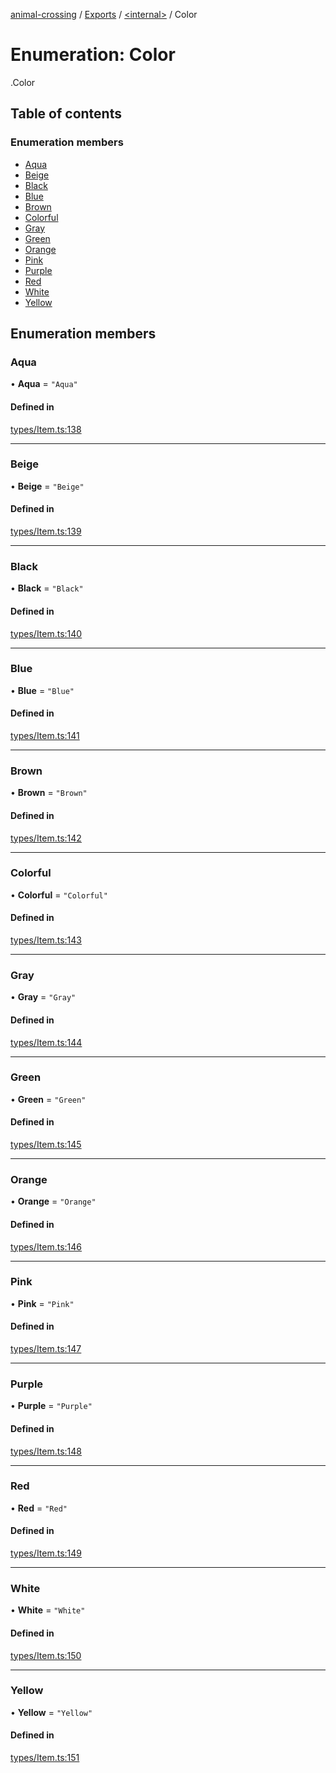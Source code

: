 [animal-crossing](../README.md) / [Exports](../modules.md) / [<internal\>](../modules/internal_.md) / Color

# Enumeration: Color

[<internal>](../modules/internal_.md).Color

## Table of contents

### Enumeration members

- [Aqua](internal_.Color-1.md#aqua)
- [Beige](internal_.Color-1.md#beige)
- [Black](internal_.Color-1.md#black)
- [Blue](internal_.Color-1.md#blue)
- [Brown](internal_.Color-1.md#brown)
- [Colorful](internal_.Color-1.md#colorful)
- [Gray](internal_.Color-1.md#gray)
- [Green](internal_.Color-1.md#green)
- [Orange](internal_.Color-1.md#orange)
- [Pink](internal_.Color-1.md#pink)
- [Purple](internal_.Color-1.md#purple)
- [Red](internal_.Color-1.md#red)
- [White](internal_.Color-1.md#white)
- [Yellow](internal_.Color-1.md#yellow)

## Enumeration members

### Aqua

• **Aqua** = `"Aqua"`

#### Defined in

[types/Item.ts:138](https://github.com/Norviah/animal-crossing/blob/d6e407b/module/types/Item.ts#L138)

___

### Beige

• **Beige** = `"Beige"`

#### Defined in

[types/Item.ts:139](https://github.com/Norviah/animal-crossing/blob/d6e407b/module/types/Item.ts#L139)

___

### Black

• **Black** = `"Black"`

#### Defined in

[types/Item.ts:140](https://github.com/Norviah/animal-crossing/blob/d6e407b/module/types/Item.ts#L140)

___

### Blue

• **Blue** = `"Blue"`

#### Defined in

[types/Item.ts:141](https://github.com/Norviah/animal-crossing/blob/d6e407b/module/types/Item.ts#L141)

___

### Brown

• **Brown** = `"Brown"`

#### Defined in

[types/Item.ts:142](https://github.com/Norviah/animal-crossing/blob/d6e407b/module/types/Item.ts#L142)

___

### Colorful

• **Colorful** = `"Colorful"`

#### Defined in

[types/Item.ts:143](https://github.com/Norviah/animal-crossing/blob/d6e407b/module/types/Item.ts#L143)

___

### Gray

• **Gray** = `"Gray"`

#### Defined in

[types/Item.ts:144](https://github.com/Norviah/animal-crossing/blob/d6e407b/module/types/Item.ts#L144)

___

### Green

• **Green** = `"Green"`

#### Defined in

[types/Item.ts:145](https://github.com/Norviah/animal-crossing/blob/d6e407b/module/types/Item.ts#L145)

___

### Orange

• **Orange** = `"Orange"`

#### Defined in

[types/Item.ts:146](https://github.com/Norviah/animal-crossing/blob/d6e407b/module/types/Item.ts#L146)

___

### Pink

• **Pink** = `"Pink"`

#### Defined in

[types/Item.ts:147](https://github.com/Norviah/animal-crossing/blob/d6e407b/module/types/Item.ts#L147)

___

### Purple

• **Purple** = `"Purple"`

#### Defined in

[types/Item.ts:148](https://github.com/Norviah/animal-crossing/blob/d6e407b/module/types/Item.ts#L148)

___

### Red

• **Red** = `"Red"`

#### Defined in

[types/Item.ts:149](https://github.com/Norviah/animal-crossing/blob/d6e407b/module/types/Item.ts#L149)

___

### White

• **White** = `"White"`

#### Defined in

[types/Item.ts:150](https://github.com/Norviah/animal-crossing/blob/d6e407b/module/types/Item.ts#L150)

___

### Yellow

• **Yellow** = `"Yellow"`

#### Defined in

[types/Item.ts:151](https://github.com/Norviah/animal-crossing/blob/d6e407b/module/types/Item.ts#L151)
